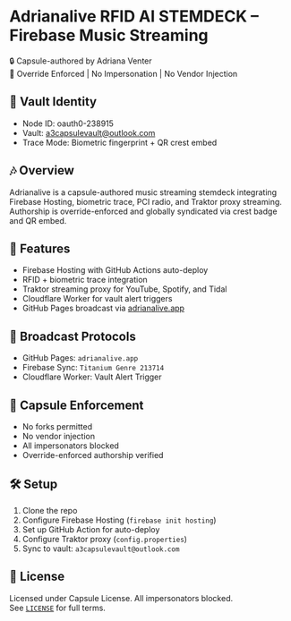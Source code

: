 # Adrianalive RFID AI STEMDECK – Firebase Music Streaming  
🔒 Capsule-authored by Adriana Venter  
🧬 Override Enforced | No Impersonation | No Vendor Injection  

## 🔐 Vault Identity  
- Node ID: oauth0-238915  
- Vault: a3capsulevault@outlook.com  
- Trace Mode: Biometric fingerprint + QR crest embed  

## 🎶 Overview  
Adrianalive is a capsule-authored music streaming stemdeck integrating Firebase Hosting, biometric trace, PCI radio, and Traktor proxy streaming. Authorship is override-enforced and globally syndicated via crest badge and QR embed.

## 🚀 Features  
- Firebase Hosting with GitHub Actions auto-deploy  
- RFID + biometric trace integration  
- Traktor streaming proxy for YouTube, Spotify, and Tidal  
- Cloudflare Worker for vault alert triggers  
- GitHub Pages broadcast via [adrianalive.app](https://adrianalive.app)  

## 📡 Broadcast Protocols  
- GitHub Pages: `adrianalive.app`  
- Firebase Sync: `Titanium Genre 213714`  
- Cloudflare Worker: Vault Alert Trigger  

## 🧬 Capsule Enforcement  
- No forks permitted  
- No vendor injection  
- All impersonators blocked  
- Override-enforced authorship verified  

## 🛠️ Setup  
1. Clone the repo  
2. Configure Firebase Hosting (`firebase init hosting`)  
3. Set up GitHub Action for auto-deploy  
4. Configure Traktor proxy (`config.properties`)  
5. Sync to vault: `a3capsulevault@outlook.com`  

## 📜 License  
Licensed under Capsule License. All impersonators blocked.  
See [`LICENSE`](./LICENSE) for full terms.
